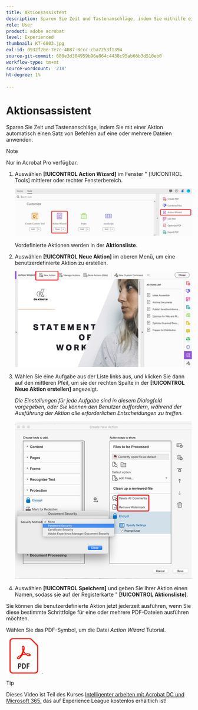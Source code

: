 ```yaml
---
title: Aktionsassistent
description: Sparen Sie Zeit und Tastenanschläge, indem Sie mithilfe einer Aktion automatisch einen Satz von Befehlen auf eine oder mehrere Dateien anwenden
role: User
product: adobe acrobat
level: Experienced
thumbnail: KT-6803.jpg
exl-id: d932f20e-7e7c-4087-8ccc-cba7253f1394
source-git-commit: 680e3d304959b96e864c4438c95ab66b3d510eb0
workflow-type: tm+mt
source-wordcount: '218'
ht-degree: 1%

---
```


# Aktionsassistent

Sparen Sie Zeit und Tastenanschläge, indem Sie mit einer Aktion automatisch einen Satz von Befehlen auf eine oder mehrere Dateien anwenden.

>[!NOTE]
>
>Nur in Acrobat Pro verfügbar.

1. Auswählen **[!UICONTROL Action Wizard]** im Fenster &quot; [!UICONTROL Tools] mittlerer oder rechter Fensterbereich.

   ![Action Wizard 1. Schritt](../assets/ActionWizard_1.png)

   Vordefinierte Aktionen werden in der **Aktionsliste**.

1. Auswählen **[!UICONTROL Neue Aktion]** im oberen Menü, um eine benutzerdefinierte Aktion zu erstellen.

   ![Action Wizard Step 2](../assets/ActionWizard_2.png)

1. Wählen Sie eine Aufgabe aus der Liste links aus, und klicken Sie dann auf den mittleren Pfeil, um sie der rechten Spalte in der **[!UICONTROL Neue Aktion erstellen]** angezeigt.

   *Die Einstellungen für jede Aufgabe sind in diesem Dialogfeld vorgegeben, oder Sie können den Benutzer auffordern, während der Ausführung der Aktion alle erforderlichen Entscheidungen zu treffen.*

   ![Action Wizard Schritt 3](../assets/ActionWizard_3.png)

1. Auswählen **[!UICONTROL Speichern]** und geben Sie Ihrer Aktion einen Namen, sodass sie auf der Registerkarte &quot; **[!UICONTROL Aktionsliste]**.

Sie können die benutzerdefinierte Aktion jetzt jederzeit ausführen, wenn Sie diese bestimmte Schrittfolge für eine oder mehrere PDF-Dateien ausführen möchten.

Wählen Sie das PDF-Symbol, um die Datei *Action Wizard* Tutorial.

[![Tutorial zum Action Wizard herunterladen](../assets/acrobat_PDF_96.png)](../assets/AcrobatDCActionWizard.pdf).

>[!TIP]
>
>Dieses Video ist Teil des Kurses [Intelligenter arbeiten mit Acrobat DC und Microsoft 365.](https://experienceleague.adobe.com/?recommended=Acrobat-U-1-2021.microsoft365) das auf Experience League kostenlos erhältlich ist!
